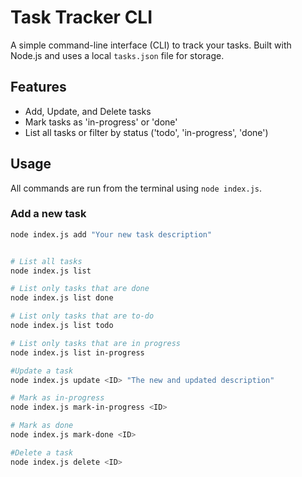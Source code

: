 # Task Tracker CLI

A simple command-line interface (CLI) to track your tasks. Built with Node.js and uses a local `tasks.json` file for storage.

## Features

- Add, Update, and Delete tasks
- Mark tasks as 'in-progress' or 'done'
- List all tasks or filter by status ('todo', 'in-progress', 'done')

## Usage

All commands are run from the terminal using `node index.js`.

### Add a new task

```bash
node index.js add "Your new task description"


# List all tasks
node index.js list

# List only tasks that are done
node index.js list done

# List only tasks that are to-do
node index.js list todo

# List only tasks that are in progress
node index.js list in-progress

#Update a task
node index.js update <ID> "The new and updated description"

# Mark as in-progress
node index.js mark-in-progress <ID>

# Mark as done
node index.js mark-done <ID>

#Delete a task
node index.js delete <ID>